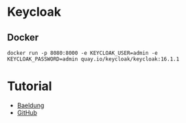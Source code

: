 # Keycloak

## Docker

```
docker run -p 8080:8000 -e KEYCLOAK_USER=admin -e KEYCLOAK_PASSWORD=admin quay.io/keycloak/keycloak:16.1.1
```

# Tutorial

- [Baeldung](https://www.baeldung.com/spring-boot-keycloak)
- [GitHub](https://github.com/eugenp/tutorials/tree/master/spring-boot-modules/spring-boot-keycloak)
